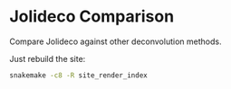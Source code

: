 # Jolideco Comparison

Compare Jolideco against other deconvolution methods.


Just rebuild the site:

```bash
snakemake -c8 -R site_render_index
```